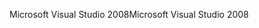 <span data-ttu-id="cc78e-101">Microsoft Visual Studio 2008</span><span class="sxs-lookup"><span data-stu-id="cc78e-101">Microsoft Visual Studio 2008</span></span>